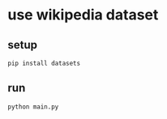 # use wikipedia dataset

## setup

```shell
pip install datasets
```

## run

```shell
python main.py
```

